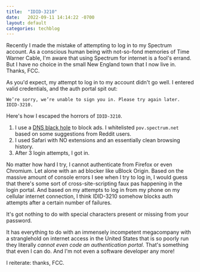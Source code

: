 ```yaml
---
title:  "IDID-3210"
date:   2022-09-11 14:14:22 -0700
layout: default
categories: techblog
---
```


Recently I made the mistake of attempting to log in to my Spectrum account.
As a conscious human being with not-so-fond memories of Time Warner Cable,
I'm aware that using Spectrum for internet is a fool's errand. But I have
no choice in the small New England town that I now live in. Thanks, FCC.

As you'd expect, my attempt to log in to my account didn't go well. I
entered valid credentials, and the auth portal spit out:

```
We’re sorry, we’re unable to sign you in. Please try again later. IDID-3210.
```

Here's how I escaped the horrors of `IDID-3210`.

<!-- readmore -->

1. I use a [DNS black hole](https://pi-hole.net/) to block ads.
   I whitelisted `pov.spectrum.net` based on some suggestions from Reddit users.
2. I used Safari with NO extensions and an essentially clean browsing history.
3. After 3 login attempts, I got in.

No matter how hard I try, I cannot authenticate from Firefox or even Chromium.
Let alone with an ad blocker like uBlock Origin. Based on the massive amount of
console errors I see when I try to log in, I would guess that there's some sort
of cross-site-scripting faux pas happening in the login portal. And based on my
attempts to log in from my phone on my cellular internet connection, I think
IDID-3210 somehow blocks auth attempts after a certain number of failures.

It's got nothing to do with special characters present or missing from your
password.

It has everything to do with an immensely incompetent megacompany with a
stranglehold on internet access in the United States that is so poorly run
they literally *cannot even code an authentication portal*. That's something
that even I can do. And I'm not even a software developer any more!

I reiterate: thanks, FCC.

